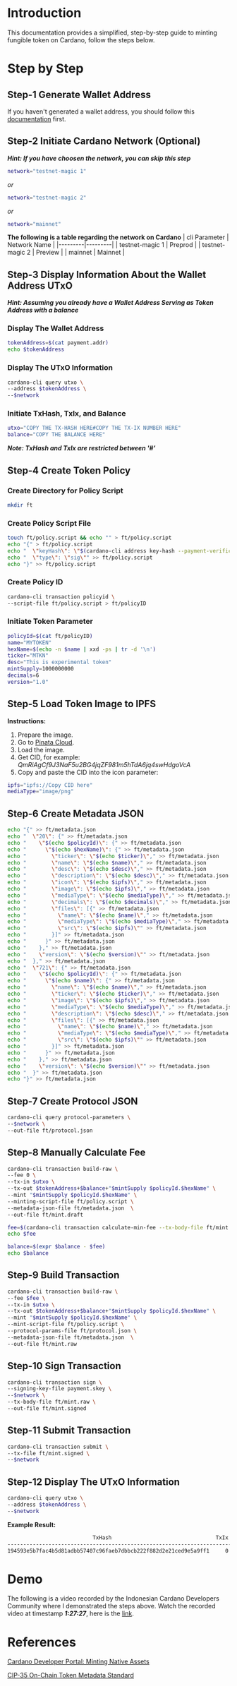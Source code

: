 # Introduction

This documentation provides a simplified, step-by-step guide to minting fungible token on Cardano, follow the steps below.

# Step by Step

## Step-1 Generate Wallet Address

If you haven't generated a wallet address, you should follow this [documentation](https://github.com/ValdryanIvandito/cardano-basic-transaction-guide/blob/main/generate-wallet-address-eng.md) first.

## Step-2 Initiate Cardano Network (Optional)

**_Hint: If you have choosen the network, you can skip this step_**

```bash
network="testnet-magic 1"
```

_or_

```bash
network="testnet-magic 2"
```

_or_

```bash
network="mainnet"
```

**The following is a table regarding the network on Cardano**
| cli Parameter | Network Name |
|---------|---------|
| testnet-magic 1 | Preprod |
| testnet-magic 2 | Preview |
| mainnet | Mainnet |

## Step-3 Display Information About the Wallet Address UTxO

**_Hint: Assuming you already have a Wallet Address Serving as Token Address with a balance_**

### Display The Wallet Address

```bash
tokenAddress=$(cat payment.addr)
echo $tokenAddress
```

### Display The UTxO Information

```bash
cardano-cli query utxo \
--address $tokenAddress \
--$network
```

### Initiate TxHash, TxIx, and Balance

```bash
utxo="COPY THE TX-HASH HERE#COPY THE TX-IX NUMBER HERE"
balance="COPY THE BALANCE HERE"
```

**_Note: TxHash and TxIx are restricted between '#'_**

## Step-4 Create Token Policy

### Create Directory for Policy Script

```bash
mkdir ft
```

### Create Policy Script File

```bash
touch ft/policy.script && echo "" > ft/policy.script
echo "{" > ft/policy.script
echo "  \"keyHash\": \"$(cardano-cli address key-hash --payment-verification-key-file payment.vkey)\"," >> ft/policy.script
echo "  \"type\": \"sig\"" >> ft/policy.script
echo "}" >> ft/policy.script
```

### Create Policy ID

```bash
cardano-cli transaction policyid \
--script-file ft/policy.script > ft/policyID
```

### Initiate Token Parameter

```bash
policyId=$(cat ft/policyID)
name="MYTOKEN"
hexName=$(echo -n $name | xxd -ps | tr -d '\n')
ticker="MTKN"
desc="This is experimental token"
mintSupply=1000000000
decimals=6
version="1.0"
```

## Step-5 Load Token Image to IPFS

**Instructions:**

1. Prepare the image.
2. Go to [Pinata Cloud](https://app.pinata.cloud/signin).
3. Load the image.
4. Get CID, for example: _QmRiAgCf9J3NaF5u2BG4jqZF981m5hTdA6jq4swHdgoVcA_
5. Copy and paste the CID into the icon parameter:

```bash
ipfs="ipfs://Copy CID here"
mediaType="image/png"
```

## Step-6 Create Metadata JSON

```bash
echo "{" >> ft/metadata.json
echo "  \"20\": {" >> ft/metadata.json
echo "    \"$(echo $policyId)\": {" >> ft/metadata.json
echo "      \"$(echo $hexName)\": {" >> ft/metadata.json
echo "        \"ticker\": \"$(echo $ticker)\"," >> ft/metadata.json
echo "        \"name\": \"$(echo $name)\"," >> ft/metadata.json
echo "        \"desc\": \"$(echo $desc)\"," >> ft/metadata.json
echo "        \"description\": \"$(echo $desc)\"," >> ft/metadata.json
echo "        \"icon\": \"$(echo $ipfs)\"," >> ft/metadata.json
echo "        \"image\": \"$(echo $ipfs)\"," >> ft/metadata.json
echo "        \"mediaType\": \"$(echo $mediaType)\"," >> ft/metadata.json
echo "        \"decimals\": \"$(echo $decimals)\"," >> ft/metadata.json
echo "        \"files\": [{" >> ft/metadata.json
echo "          \"name\": \"$(echo $name)\"," >> ft/metadata.json
echo "          \"mediaType\": \"$(echo $mediaType)\"," >> ft/metadata.json
echo "          \"src\": \"$(echo $ipfs)\"" >> ft/metadata.json
echo "        }]" >> ft/metadata.json
echo "      }" >> ft/metadata.json
echo "    }," >> ft/metadata.json
echo "    \"version\": \"$(echo $version)\"" >> ft/metadata.json
echo "  }," >> ft/metadata.json
echo "  \"721\": {" >> ft/metadata.json
echo "    \"$(echo $policyId)\": {" >> ft/metadata.json
echo "      \"$(echo $name)\": {" >> ft/metadata.json
echo "        \"name\": \"$(echo $name)\"," >> ft/metadata.json
echo "        \"ticker\": \"$(echo $ticker)\"," >> ft/metadata.json
echo "        \"image\": \"$(echo $ipfs)\"," >> ft/metadata.json
echo "        \"mediaType\": \"$(echo $mediaType)\"," >> ft/metadata.json
echo "        \"description\": \"$(echo $desc)\"," >> ft/metadata.json
echo "        \"files\": [{" >> ft/metadata.json
echo "          \"name\": \"$(echo $name)\"," >> ft/metadata.json
echo "          \"mediaType\": \"$(echo $mediaType)\"," >> ft/metadata.json
echo "          \"src\": \"$(echo $ipfs)\"" >> ft/metadata.json
echo "        }]" >> ft/metadata.json
echo "      }" >> ft/metadata.json
echo "    }," >> ft/metadata.json
echo "    \"version\": \"$(echo $version)\"" >> ft/metadata.json
echo "  }" >> ft/metadata.json
echo "}" >> ft/metadata.json
```

## Step-7 Create Protocol JSON

```bash
cardano-cli query protocol-parameters \
--$network \
--out-file ft/protocol.json
```

## Step-8 Manually Calculate Fee

```bash
cardano-cli transaction build-raw \
--fee 0 \
--tx-in $utxo \
--tx-out $tokenAddress+$balance+"$mintSupply $policyId.$hexName" \
--mint "$mintSupply $policyId.$hexName" \
--minting-script-file ft/policy.script \
--metadata-json-file ft/metadata.json  \
--out-file ft/mint.draft

fee=$(cardano-cli transaction calculate-min-fee --tx-body-file ft/mint.draft --tx-in-count 1 --tx-out-count 1 --witness-count 1 --$network --protocol-params-file ft/protocol.json | cut -d " " -f1)
echo $fee

balance=$(expr $balance - $fee)
echo $balance
```

## Step-9 Build Transaction

```bash
cardano-cli transaction build-raw \
--fee $fee \
--tx-in $utxo \
--tx-out $tokenAddress+$balance+"$mintSupply $policyId.$hexName" \
--mint "$mintSupply $policyId.$hexName" \
--mint-script-file ft/policy.script \
--protocol-params-file ft/protocol.json \
--metadata-json-file ft/metadata.json  \
--out-file ft/mint.raw
```

## Step-10 Sign Transaction

```bash
cardano-cli transaction sign \
--signing-key-file payment.skey \
--$network \
--tx-body-file ft/mint.raw \
--out-file ft/mint.signed
```

## Step-11 Submit Transaction

```bash
cardano-cli transaction submit \
--tx-file ft/mint.signed \
--$network
```

## Step-12 Display The UTxO Information

```bash
cardano-cli query utxo \
--address $tokenAddress \
--$network
```

**Example Result:**

```bash
                           TxHash                                 TxIx        Amount
--------------------------------------------------------------------------------------
194593e5b7fac4b5d81adbb57407c96faeb7dbbcb222f882d2e21ced9e5a9ff1     0        9999813643 lovelace + 1000000000 e5444aaa4f3b82411dd1017a8d28324485550c14a35aa02a480586d6.4d59544f4b454e + TxOutDatumNone
```

# Demo

The following is a video recorded by the Indonesian Cardano Developers Community where I demonstrated the steps above. Watch the recorded video at timestamp **_1:27:27_**, here is the [link](https://youtu.be/03hXLZ_07N0?list=PLUj8499OocHiL8gXPv8wMlLW-zIcyYdrQ).

# References

[Cardano Developer Portal: Minting Native Assets](https://developers.cardano.org/docs/native-tokens/minting)

[CIP-35 On-Chain Token Metadata Standard](https://github.com/cardano-foundation/CIPs/blob/1d9fbd0e29f07b931bf1524c7aed6635d478cd75/CIP-0035/CIP-0035.md)
